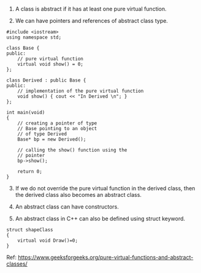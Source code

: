 1. A class is abstract if it has at least one pure virtual function.

2. We can have pointers and references of abstract class type.

```
#include <iostream>
using namespace std;
 
class Base {
public:
    // pure virtual function
    virtual void show() = 0;
};
 
class Derived : public Base {
public:
    // implementation of the pure virtual function
    void show() { cout << "In Derived \n"; }
};
 
int main(void)
{
    // creating a pointer of type
    // Base pointing to an object
    // of type Derived
    Base* bp = new Derived();
 
    // calling the show() function using the
    // pointer
    bp->show();
 
    return 0;
}
```

3. If we do not override the pure virtual function in the derived class, then the derived class also becomes an abstract class.

4. An abstract class can have constructors.

5. An abstract class in C++ can also be defined using struct keyword.

```
struct shapeClass
{
    virtual void Draw()=0;
}
```

Ref: https://www.geeksforgeeks.org/pure-virtual-functions-and-abstract-classes/
